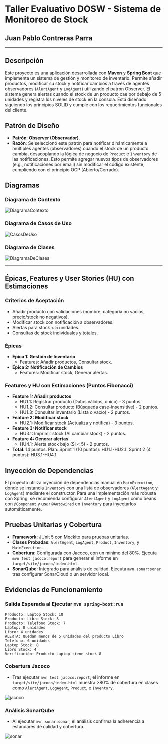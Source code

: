 # Taller Evaluativo DOSW - Sistema de Monitoreo de Stock


## Juan Pablo Contreras Parra

---

## Descripción
Este proyecto es una aplicación desarrollada con **Maven** y **Spring Boot** que implementa un sistema de gestión y monitoreo de inventario. Permite añadir productos, modificar su stock y notificar cambios a través de agentes observadores (`AlertAgent` y `LogAgent`) utilizando el patrón Observer. El sistema genera alertas cuando el stock de un producto cae por debajo de 5 unidades y registra los niveles de stock en la consola. Está diseñado siguiendo los principios SOLID y cumple con los requerimientos funcionales del cliente.

## Patrón de Diseño
- **Patrón**: **Observer (Observador)**.
- **Razón**: Se seleccionó este patrón para notificar dinámicamente a múltiples agentes (observadores) cuando el stock de un producto cambia, desacoplando la lógica de negocio de `Product` e `Inventory` de las notificaciones. Esto permite agregar nuevos tipos de observadores (e.g., notificaciones por email) sin modificar el código existente, cumpliendo con el principio OCP (Abierto/Cerrado).

## Diagramas

### Diagrama de Contexto

![DiagramaContexto](docs/imagenes/DiagramaContexto.png)


### Diagrama de Casos de Uso

![CasosDeUso](docs/imagenes/CasosDeUso.png)

### Diagrama de Clases

![DiagramaDeClases](docs/imagenes/DiagramaDeClases.png)

---

## Épicas, Features y User Stories (HU) con Estimaciones
### Criterios de Aceptación
- Añadir producto con validaciones (nombre, categoría no vacíos, precio/stock no negativos).
- Modificar stock con notificación a observadores.
- Alertas para stock < 5 unidades.
- Consultas de stock individuales y totales.

### Épicas
- **Épica 1: Gestión de Inventario**
    - Features: Añadir productos, Consultar stock.
- **Épica 2: Notificación de Cambios**
    - Features: Modificar stock, Generar alertas.

### Features y HU con Estimaciones (Puntos Fibonacci)
- **Feature 1: Añadir productos**
    - HU1.1: Registrar producto (Datos válidos, único) - 3 puntos.
    - HU1.2: Consultar producto (Búsqueda case-insensitive) - 2 puntos.
    - HU1.3: Consultar inventario (Lista o vacío) - 2 puntos.
- **Feature 2: Modificar stock**
    - HU2.1: Modificar stock (Actualiza y notifica) - 3 puntos.
- **Feature 3: Notificar stock**
    - HU3.1: Imprimir stock (Al cambiar stock) - 2 puntos.
- **Feature 4: Generar alertas**
    - HU4.1: Alerta stock bajo (Si < 5) - 2 puntos.
- **Total**: 14 puntos. Plan: Sprint 1 (10 puntos): HU1.1-HU2.1. Sprint 2 (4 puntos): HU3.1-HU4.1.

## Inyección de Dependencias
El proyecto utiliza inyección de dependencias manual en `MainExecution`, donde se instancia `Inventory` con una lista de observadores (`AlertAgent` y `LogAgent`) mediante el constructor. Para una implementación más robusta con Spring, se recomienda configurar `AlertAgent` y `LogAgent` como beans con `@Component` y usar `@Autowired` en `Inventory` para inyectarlos automáticamente.

## Pruebas Unitarias y Cobertura
- **Framework**: JUnit 5 con Mockito para pruebas unitarias.
- **Clases Probadas**: `AlertAgent`, `LogAgent`, `Product`, `Inventory`, y `MainExecution`.
- **Cobertura**: Configurada con Jacoco, con un mínimo del 80%. Ejecuta `mvn test jacoco:report` para generar el informe en `target/site/jacoco/index.html`.
- **SonarQube**: Integrado para análisis de calidad. Ejecuta `mvn sonar:sonar` tras configurar SonarCloud o un servidor local.

## Evidencias de Funcionamiento
### Salida Esperada al Ejecutar `mvn spring-boot:run`
```
Producto: Laptop Stock: 10
Producto: Libro Stock: 3
Producto: Telefono Stock: 7
Laptop: 8 unidades
Libro: 4 unidades
ALERTA: Quedan menos de 5 unidades del producto Libro
Telefono: 6 unidades
Laptop Stock: 8
Libro Stock: 4
Verificación: Producto Laptop tiene stock 8
```

### Cobertura Jacoco
- Tras ejecutar `mvn test jacoco:report`, el informe en `target/site/jacoco/index.html` muestra >80% de cobertura en clases como `AlertAgent`, `LogAgent`, `Product`, e `Inventory`.

![jacoco](docs/imagenes/jacoco.png)

### Análisis SonarQube
- Al ejecutar `mvn sonar:sonar`, el análisis confirma la adherencia a estándares de calidad y cobertura.

![sonar](docs/imagenes/sonar.png)